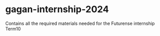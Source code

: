 # gagan-internship-2024
Contains all the required materials needed for the Futurense internship Term10
